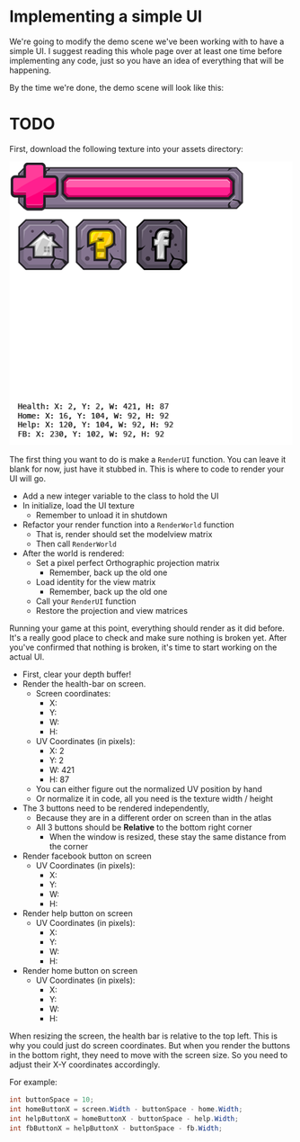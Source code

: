 # Implementing a simple UI

We're going to modify the demo scene we've been working with to have a simple UI. I suggest reading this whole page over at least one time before implementing any code, just so you have an idea of everything that will be happening.

By the time we're done, the demo scene will look like this:

# TODO

First, download the following texture into your assets directory:

![UI](ui_atlas.png)

The first thing you want to do is make a ```RenderUI``` function. You can leave it blank for now, just have it stubbed in. This is where to code to render your UI will go.

* Add a new integer variable to the class to hold the UI
* In initialize, load the UI texture
  * Remember to unload it in shutdown
* Refactor your render function into a ```RenderWorld``` function
  * That is, render should set the modelview matrix
  * Then call ```RenderWorld```
* After the world is rendered:
  * Set a pixel perfect Orthographic projection matrix
    * Remember, back up the old one
  * Load identity for the view matrix
    * Remember, back up the old one
  * Call your ```RenderUI``` function
  * Restore the projection and view matrices

Running your game at this point, everything should render as it did before. It's a really good place to check and make sure nothing is broken yet. After you've confirmed that nothing is broken, it's time to start working on the actual UI.

* First, clear your depth buffer!
* Render the health-bar on screen.
  * Screen coordinates:
    * X: 
    * Y: 
    * W: 
    * H: 
  * UV Coordinates (in pixels):
    * X: 2
    * Y: 2
    * W: 421
    * H: 87
  * You can either figure out the normalized UV position by hand
  * Or normalize it in code, all you need is the texture width / height
* The 3 buttons need to be rendered independently,
  * Because they are in a different order on screen than in the atlas 
  * All 3 buttons should be **Relative** to the bottom right corner
    * When the window is resized, these stay the same distance from the corner 
* Render facebook button on screen
  * UV Coordinates (in pixels):
    * X: 
    * Y: 
    * W: 
    * H: 
* Render help button on screen
  * UV Coordinates (in pixels):
    * X: 
    * Y: 
    * W: 
    * H: 
* Render home button on screen
  * UV Coordinates (in pixels):
    * X: 
    * Y: 
    * W: 
    * H: 

When resizing the screen, the health bar is relative to the top left. This is why you could just do screen coordinates. But when you render the buttons in the bottom right, they need to move with the screen size. So you need to adjust their X-Y coordinates accordingly.

For example:

```cs
int buttonSpace = 10;
int homeButtonX = screen.Width - buttonSpace - home.Width;
int helpButtonX = homeButtonX - buttonSpace - help.Width;
int fbButtonX = helpButtonX - buttonSpace - fb.Width;
```